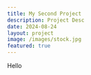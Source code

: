 ```yaml
---
title: My Second Project
description: Project Desc
date: 2024-08-24
layout: project
image: /images/stock.jpg
featured: true
---
```


Hello